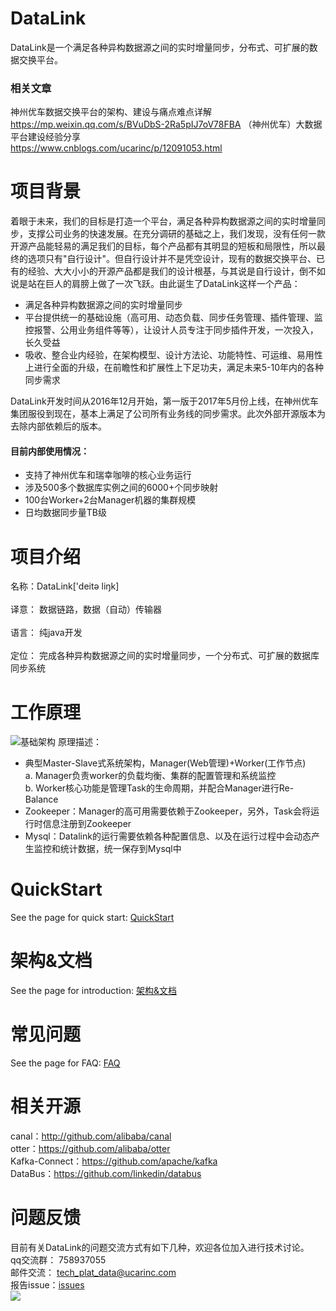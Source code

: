 # DataLink
DataLink是一个满足各种异构数据源之间的实时增量同步，分布式、可扩展的数据交换平台。
### 相关文章
神州优车数据交换平台的架构、建设与痛点难点详解 <br>
https://mp.weixin.qq.com/s/BVuDbS-2Ra5pIJ7oV78FBA
（神州优车）大数据平台建设经验分享 <br>
https://www.cnblogs.com/ucarinc/p/12091053.html
# 项目背景
着眼于未来，我们的目标是打造一个平台，满足各种异构数据源之间的实时增量同步，支撑公司业务的快速发展。在充分调研的基础之上，我们发现，没有任何一款开源产品能轻易的满足我们的目标，每个产品都有其明显的短板和局限性，所以最终的选项只有"自行设计"。但自行设计并不是凭空设计，现有的数据交换平台、已有的经验、大大小小的开源产品都是我们的设计根基，与其说是自行设计，倒不如说是站在巨人的肩膀上做了一次飞跃。由此诞生了DataLink这样一个产品：
* 满足各种异构数据源之间的实时增量同步
* 平台提供统一的基础设施（高可用、动态负载、同步任务管理、插件管理、监控报警、公用业务组件等等），让设计人员专注于同步插件开发，一次投入，长久受益
* 吸收、整合业内经验，在架构模型、设计方法论、功能特性、可运维、易用性上进行全面的升级，在前瞻性和扩展性上下足功夫，满足未来5-10年内的各种同步需求

DataLink开发时间从2016年12月开始，第一版于2017年5月份上线，在神州优车集团服役到现在，基本上满足了公司所有业务线的同步需求。此次外部开源版本为去除内部依赖后的版本。
#### 目前内部使用情况：
* 支持了神州优车和瑞幸咖啡的核心业务运行
* 涉及500多个数据库实例之间的6000+个同步映射
* 100台Worker+2台Manager机器的集群规模
* 日均数据同步量TB级
# 项目介绍
名称：DataLink['deitə liŋk]<br><br>
译意： 数据链路，数据（自动）传输器<br><br>
语言： 纯java开发<br><br>
定位： 完成各种异构数据源之间的实时增量同步，一个分布式、可扩展的数据库同步系统
# 工作原理
![基础架构](https://github.com/ucarGroup/DataLink/blob/master/img/0-0.%E6%9E%B6%E6%9E%84%E5%8E%9F%E7%90%86.png)
原理描述：
* 典型Master-Slave式系统架构，Manager(Web管理)+Worker(工作节点)<br>
    a. Manager负责worker的负载均衡、集群的配置管理和系统监控<br>
    b. Worker核心功能是管理Task的生命周期，并配合Manager进行Re-Balance<br>
* Zookeeper：Manager的高可用需要依赖于Zookeeper，另外，Task会将运行时信息注册到Zookeeper
* Mysql：Datalink的运行需要依赖各种配置信息、以及在运行过程中会动态产生监控和统计数据，统一保存到Mysql中
# QuickStart
See the page for quick start: [QuickStart](https://github.com/ucarGroup/DataLink/wiki/0.0_QuickStart)
# 架构&文档
See the page for introduction: [架构&文档](https://github.com/ucarGroup/DataLink/wiki/1.0_DataLink%E6%80%BB%E4%BD%93%E6%9E%B6%E6%9E%84)
# 常见问题
See the page for FAQ: [FAQ](https://github.com/ucarGroup/DataLink/wiki/FAQ)
# 相关开源
canal：http://github.com/alibaba/canal<br>
otter：https://github.com/alibaba/otter<br>
Kafka-Connect：https://github.com/apache/kafka<br>
DataBus：https://github.com/linkedin/databus
# 问题反馈
目前有关DataLink的问题交流方式有如下几种，欢迎各位加入进行技术讨论。<br>
qq交流群： 758937055<br>
邮件交流： tech_plat_data@ucarinc.com<br>
报告issue：[issues](https://github.com/ucarGroup/DataLink/issues)<br>
![](https://github.com/ucarGroup/DataLink/blob/master/img/DataLink%E4%BA%A4%E6%B5%81%E7%BE%A4%E7%BE%A4%E4%BA%8C%E7%BB%B4%E7%A0%81.png)
<pre name="code" class="java">
</pre>
